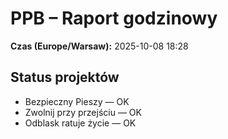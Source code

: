 # PPB – Raport godzinowy
**Czas (Europe/Warsaw):** 2025-10-08 18:28

## Status projektów
- Bezpieczny Pieszy — OK
- Zwolnij przy przejściu — OK
- Odblask ratuje życie — OK

